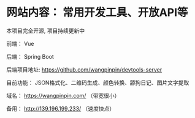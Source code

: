 # 网站内容： 常用开发工具、开放API等

本项目完全开源, 项目持续更新中

前端： Vue

后端： Spring Boot

后端项目地址: https://github.com/wangpinpin/devtools-server




目前功能： JSON格式化、二维码生成、颜色转换、舔狗日记、图片文字提取




域名： https://wangpinpin.com/ （带宽很小）

备用： http://139.196.199.233/ （速度快点）
